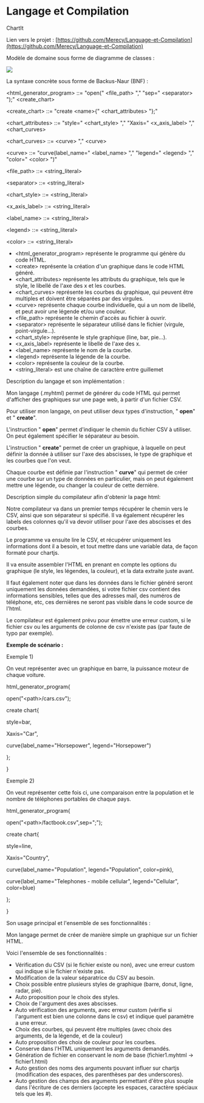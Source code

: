# Langage et Compilation

ChartIt

Lien vers le projet : [https://github.com/Merecy/Language-et-Compilation](https://github.com/Merecy/Language-et-Compilation)

Modèle de domaine sous forme de diagramme de classes :

![](RackMultipart20230430-1-4jf261_html_bf8f12de61d984f8.jpg)

La syntaxe concrète sous forme de Backus-Naur (BNF) :

\<html\_generator\_program\> ::= "open(" \<file\_path\> "," "sep=" \<separator\> ");" \<create\_chart\>

\<create\_chart\> ::= "create \<name\>{" \<chart\_attributes\> "};"

\<chart\_attributes\> ::= "style=" \<chart\_style\> "," "Xaxis=" \<x\_axis\_label\> "," \<chart\_curves\>

\<chart\_curves\> ::= \<curve\> "," \<curve\>

\<curve\> ::= "curve(label\_name=" \<label\_name\> "," "legend=" \<legend\> "," "color=" \<color\> ")"

\<file\_path\> ::= \<string\_literal\>

\<separator\> ::= \<string\_literal\>

\<chart\_style\> ::= \<string\_literal\>

\<x\_axis\_label\> ::= \<string\_literal\>

\<label\_name\> ::= \<string\_literal\>

\<legend\> ::= \<string\_literal\>

\<color\> ::= \<string\_literal\>

- \<html\_generator\_program\> représente le programme qui génère du code HTML.
- \<create\> représente la création d'un graphique dans le code HTML généré.
- \<chart\_attributes\> représente les attributs du graphique, tels que le style, le libellé de l'axe des x et les courbes.
- \<chart\_curves\> représente les courbes du graphique, qui peuvent être multiples et doivent être séparées par des virgules.
- \<curve\> représente chaque courbe individuelle, qui a un nom de libellé, et peut avoir une légende et/ou une couleur.
- \<file\_path\> représente le chemin d'accès au fichier à ouvrir.
- \<separator\> représente le séparateur utilisé dans le fichier (virgule, point-virgule…).
- \<chart\_style\> représente le style graphique (line, bar, pie…).
- \<x\_axis\_label\> représente le libellé de l'axe des x.
- \<label\_name\> représente le nom de la courbe.
- \<legend\> représente la légende de la courbe.
- \<color\> représente la couleur de la courbe.
- \<string\_literal\> est une chaîne de caractère entre guillemet

Description du langage et son implémentation :

Mon langage (.myhtml) permet de générer du code HTML qui permet d'afficher des graphiques sur une page web, à partir d'un fichier CSV.

Pour utiliser mon langage, on peut utiliser deux types d'instruction, " **open**" et " **create**".

L'instruction " **open**" permet d'indiquer le chemin du fichier CSV à utiliser. On peut également spécifier le séparateur au besoin.

L'instruction " **create**" permet de créer un graphique, à laquelle on peut définir la donnée à utiliser sur l'axe des abscisses, le type de graphique et les courbes que l'on veut.

Chaque courbe est définie par l'instruction " **curve**" qui permet de créer une courbe sur un type de données en particulier, mais on peut également mettre une légende, ou changer la couleur de cette dernière.

Description simple du compilateur afin d'obtenir la page html:

Notre compilateur va dans un premier temps récupérer le chemin vers le CSV, ainsi que son séparateur si spécifié. Il va également récupérer les labels des colonnes qu'il va devoir utiliser pour l'axe des abscisses et des courbes.

Le programme va ensuite lire le CSV, et récupérer uniquement les informations dont il a besoin, et tout mettre dans une variable data, de façon formaté pour chartjs.

Il va ensuite assembler l'HTML en prenant en compte les options du graphique (le style, les légendes, la couleur), et la data extraite juste avant.

Il faut également noter que dans les données dans le fichier généré seront uniquement les données demandées, si votre fichier csv contient des informations sensibles, telles que des adresses mail, des numéros de téléphone, etc, ces dernières ne seront pas visible dans le code source de l'html.

Le compilateur est également prévu pour émettre une erreur custom, si le fichier csv ou les arguments de colonne de csv n'existe pas (par faute de typo par exemple).

**Exemple de scénario :**

Exemple 1)

On veut représenter avec un graphique en barre, la puissance moteur de chaque voiture.

html\_generator\_program{

open("\<path\>/cars.csv");

create chart{

style=bar,

Xaxis="Car",

curve(label\_name="Horsepower", legend="Horsepower")

};

}

Exemple 2)

On veut représenter cette fois ci, une comparaison entre la population et le nombre de téléphones portables de chaque pays.

html\_generator\_program{

open("\<path\>/factbook.csv",sep=";");

create chart{

style=line,

Xaxis="Country",

curve(label\_name="Population", legend="Population", color=pink),

curve(label\_name="Telephones - mobile cellular", legend="Cellular", color=blue)

};

}

Son usage principal et l'ensemble de ses fonctionnalités :

Mon langage permet de créer de manière simple un graphique sur un fichier HTML.

Voici l'ensemble de ses fonctionnalités :

- Vérification du CSV (si le fichier existe ou non), avec une erreur custom qui indique si le fichier n'existe pas.
- Modification de la valeur séparatrice du CSV au besoin.
- Choix possible entre plusieurs styles de graphique (barre, donut, ligne, radar, pie).
- Auto proposition pour le choix des styles.
- Choix de l'argument des axes abscisses.
- Auto vérification des arguments, avec erreur custom (vérifie si l'argument est bien une colonne dans le csv) et indique quel paramètre a une erreur.
- Choix des courbes, qui peuvent être multiples (avec choix des arguments, de la légende, et de la couleur)
- Auto proposition des choix de couleur pour les courbes.
- Conserve dans l'HTML uniquement les arguments demandés.
- Génération de fichier en conservant le nom de base (fichier1.myhtml -\> fichier1.html)
- Auto gestion des noms des arguments pouvant influer sur chartjs (modification des espaces, des parenthèses par des underscores).
- Auto gestion des champs des arguments permettant d'être plus souple dans l'écriture de ces derniers (accepte les espaces, caractère spéciaux tels que les #).
